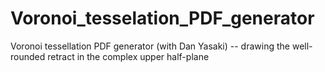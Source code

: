 # Voronoi_tesselation_PDF_generator
Voronoi tessellation PDF generator (with Dan Yasaki) -- drawing the well-rounded retract in the complex upper half-plane
